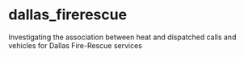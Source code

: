 # dallas_firerescue
Investigating the association between heat and dispatched calls and vehicles for Dallas Fire-Rescue services
